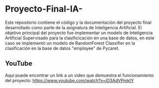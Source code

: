# Proyecto-Final-IA-


Este repositorio contiene el código y la documentación del proyecto final desarrollado como parte de la asignatura de Inteligencia Artificial. El objetivo principal del proyecto fue implementar un modelo de Inteligencia Artificial Supervisado para la clasificicación en una base de datos, en este caso se implementó un modelo de RandomForest Classifier en la clasificación en la base de datos "employee" de Pycaret.

## YouTube
Aquí puede encontrar un link a un video que demuestra el funcionamiento del proyecto: https://www.youtube.com/watch?v=jD3AdVPmktY
